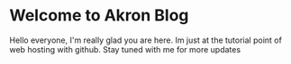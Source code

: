 # Welcome to Akron Blog

Hello everyone, I'm really glad you are here. Im just at the tutorial point of web hosting with github. Stay tuned with me for more updates
